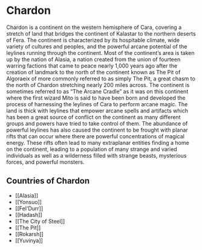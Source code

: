 # Chardon

Chardon is a continent on the western hemisphere of Cara, covering a stretch of land that bridges the continent of Kalastar to the northern deserts of Fera. The continent is characterized by its hospitable climate, wide variety of cultures and peoples, and the powerful arcane potential of the leylines running through the continent. Most of the continent’s area is taken up by the nation of Alasia, a nation created from the union of fourteen warring factions that came to peace nearly 1,000 years ago after the creation of landmark to the north of the continent known as The Pit of Algoraeix of more commonly referred to as simply The Pit, a great chasm to the north of Chardon stretching nearly 200 miles across. The continent is sometimes referred to as “The Arcane Cradle” as it was on this continent where the first wizard Mito is said to have been born and developed the process of harnessing the leylines of Cara to perform arcane magic. The land is thick with leylines that empower arcane spells and artifacts which has been a great source of conflict on the continent as many different groups and powers have tried to take control of them. The abundance of powerful leylines has also caused the continent to be frought with planar rifts that can occur where there are powerful concentrations of magical energy. These rifts often lead to many extraplanar entities finding a home on the continent, leading to a population of many strange and varied individuals as well as a wilderness filled with strange beasts, mysterious forces, and powerful monsters.

## Countries of Chardon

- [[Alasia]]
- [[Yonsuo]]
- [[Fel'Durr]]
- [[Hadash]]
- [[The City of Steel]]
- [[The Pit]]
- [[Rokarsh]]
- [[Yuvinya]]



